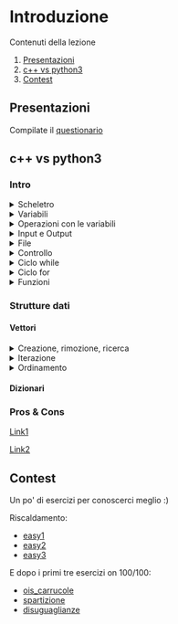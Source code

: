 # Introduzione

Contenuti della lezione
1. [Presentazioni](#presentazioni)
2. [c++ vs python3](#c++-vs-python3)
3. [Contest](#contest)

## Presentazioni

Compilate il [questionario](https://forms.gle/ztjYqHgbpb2oCfAk7)

## c++ vs python3

### Intro

<details>
<summary>Scheletro</summary>
c++
```cpp
#include <bits/stdc++.h>
using namespace std;

int main() {
    return 0;
}
```

python3:
```python
```
</details>

<details>
<summary>Variabili</summary>

c++
```cpp
#include <bits/stdc++.h>
using namespace std;

int main() {
    int a = 5;
    double b = 3.5;
    float c = 7.2;
    char d = 'a';
    cout << a << " " << b << " " << c << " " << d;
    return 0;
}
```

python3:
```python
a = 5
b = 3.5
c = 7.2
d = 'a'

print(f"{a} {b} {c} {d}")
```
</details>

<details>
<summary>Operazioni con le variabili</summary>

c++
```cpp
#include<bits/stdc++.h>
using namespace std;

int main() {
    int a = 3, b = 2;
    int somma = a+b;
    int differenza = a-b;
    int prodotto = a*b;
    int rapporto = a/b;
    int resto = a%b;

    cout << somma << " " << differenza << " " << prodotto << " " << rapporto << " " << resto;
    return 0;
}
```

python3
```python
a, b = 3, 2
somma = a + b
differenza = a - b
prodotto = a * b
rapporto = a / b
resto = a % b
print(f"{somma} {differenza} {prodotto} {rapporto} {resto}")
```
</details>

<details>
<summary>Input e Output</summary>

c++
```cpp
#include<bits/stdc++.h>
using namespace std;

int main() {
    int N;
    string S;
    cin >> S >> N;
    cout << S << " " << N << endl;
    return 0;
}
```

python3
```python
S = input()
N = int(input())
print(f"{S} {N}")
```

N.B: in python input() legge fino alla fine della riga.
</details>



<details>
<summary>File</summary>

c++
```cpp
#include<bits/stdc++.h>
using namespace std;

int main() {
    ifstream in ("input.txt");
	ofstream out ("output.txt");

    // adesso in si comporterà come cin
    // lo stesso vale per out e cout
	
    int a;
	in >> a;

	out << "Ciao! La variabile a vale " << a;
	
	in.close();
	out.close();
    return 0;
}
```

python3
```python
with open("input.txt", "r") as fi: 
    a = int(fi.readline())

with open("output.txt", "w") as fo:
    fo.write(f"Ciao! La variabile a vale {a}")
```
</details>

<details>
<summary>Controllo</summary>

c++
```cpp
#include<bits/stdc++.h>
using namespace std;

int main() {
    int N;
    cin >> N;
    if (N > 100) {
        cout << "Maggiore di 100" << endl;
    }
    else if (N > 10) {
        cout << "Maggiore di 10" << endl;
    }
    else {
        cout << "Minore o uguale a 10" << endl;
    }
    return 0;
}
```

python3
```python
N = int(input())
if N > 100:
    print("Maggiore di 100")
elif N > 10:
    print("Maggiore di 10")
else:
    print("Minore o uguale a 10")
```
</details>

<details>
<summary>Ciclo while</summary>

c++
```cpp
#include<bits/stdc++.h>
using namespace std;

int main() {
    int c = 0;
    while (c < 10) {
        cout << c << endl;
        c++;
    }
    return 0;
}
```

python3
```python
c = 0
while c < 10:
    print(c)
    c += 1
```
</details>

<details>
<summary>Ciclo for</summary>

c++
```cpp
#include<bits/stdc++.h>
using namespace std;

int main() {
    for (int c = 0; c < 10; c++) {
        cout << c  << endl;
    }
    return 0;
}
```

python3
```python
inizio = 0 # opzionale, default 0
fine = 10 # non incluso
step = 1 # opzionale, default 1

for c in range(inizio, fine, step):
    print(c)

for c in range(fine):
    print(c)
```
</details>

<details>
<summary>Funzioni</summary>

c++
```cpp
#include<bits/stdc++.h>
using namespace std;

int somma(int a, int b) {
    return a + b;
}

int GLOB = 10;
void globale() {
    GLOB++;
}

int main() {
    int a = 30, b = 12;
    cout << somma(a, b) << endl;

    // chiamo una funzione che modificherà
    // una variabile globale
    globale();
    cout << GLOB << endl;
    return 0;
}
```

python3
```python
def somma(a, b):
    return a + b

GLOB = 10
def globale():
    global GLOB
    GLOB += 1

a, b = 30, 12
print(somma(a, b))

# chiamo una funzione che modificherà
# una variabile globale
globale()
print(GLOB)
```
</details>

### Strutture dati

#### Vettori

<details>
<summary>Creazione, rimozione, ricerca</summary>

c++
```cpp
#include<bits/stdc++.h>
using namespace std;

int main() {
    // creo un vettore di 10 elementi, tutti uguali a 2
    vector<int> v1 = vector<int>(10, 2);
    cout << v1.size() << endl;

    // creo un vettore di 10 elementi
    vector<int> v2 = vector<int>(10);
    // ridimensiono il vettore
    v2.resize(100);

    // ridimensiono e assegno un valore uguale a tutti gli elementi
    v2.assign(100, -1); 

    // creo un vettore
    vector<int> v = { 2, 3 };
    
    // inserisco in fondo
    v.push_back(4);
    
    // inserisco in posizione 1
    v.insert(v.begin() + 1, 5);

    // rimuovo l'ultimo elemento
    v.pop_back();

    // rimuovo l'elemento con valore 1000
    auto t = find(v.begin(), v.end(), 1000); // ritorna un iteratore
    if (t != v.end()) {
        v.erase(t);
    }

    // conto quanti elementi sono uguali a 3
    int c = count(v.begin(), v.end(), 3);

    // copio
    vector<int> cv(v);

    // pulisco
    v.clear();
    return 0;
}
```

python3
```python
v = [2, 3]
# inserisco in fondo
v.append(4)
assert(v == [2,3,4])

print(len(v))

# inserisco in posizione 0
v.insert(0, 1000)
assert(v == [1000,2,3,4])

# rimuovo l'ultimo elemento
l = v.pop()
assert(l == 4)

# rimuovo in posizione 1
f = v.pop(1)
assert(f == 2)

# rimuovo l'elemento con valore 1000
v.remove(1000)
assert(v == [3])

# conto quanti elementi sono uguali a 3
c = v.count(3)
assert(c == 1)

# estendo
v.extend([11, 12])
assert(v == [3,11,12])

# copio
vc = v.copy()
assert(vc == v)

# pulisco
v.clear()
assert(v == [])
```
</details>

<details>
<summary>Iterazione</summary>

c++
```cpp
#include <bits/stdc++.h>
using namespace std;

int main() {
    vector<int> v = { 123, 43, 1, 58};
    for (int e: v) {
        cout << e << endl;
    }
    return 0;
}
```

python3:
```python
v = [123, 43, 1, 58]
for e in v:
    print(e)
```

N.B: il valore è solo una copia, qualsiasi modifica sarà solo locale.
</details>

<details>
<summary>Ordinamento</summary>

c++
```cpp
#include <bits/stdc++.h>
using namespace std;

int main() {
    vector<int> v = { 123, 43, 1, 58};

    // ordino crescente
    sort(v.begin(), v.end());
    for (auto e: v) {
        cout << e << endl;
    }

    // orindo decrescente
    sort(v.begin(), v.end(), greater<int>());
    for (auto e: v) {
        cout << e << endl;
    }

    return 0;
}
```

python3:
```python
v = [123, 43, 1, 58]

# ordino crescente
v.sort()
for e in v:
    print(e)

# ordino decrescente
v.sort(reverse=True)
for e in v:
    print(e)
```
</details>

#### Dizionari

### Pros & Cons

[Link1](https://www.quora.com/How-good-is-Python-for-competitive-programming)

[Link2](https://www.quora.com/Should-I-begin-with-C++-or-python-in-competitive-programming)

## Contest

Un po' di esercizi per conoscerci meglio :)

Riscaldamento:
* [easy1](https://training.olinfo.it/#/task/easy1/statement)
* [easy2](https://training.olinfo.it/#/task/easy2/statement)
* [easy3](https://training.olinfo.it/#/task/easy3/statement)


E dopo i primi tre esercizi on 100/100:

* [ois_carrucole](https://training.olinfo.it/#/task/ois_carrucole/statement)
* [spartizione](https://training.olinfo.it/#/task/spartizione/statement)
* [disuguaglianze](https://training.olinfo.it/#/task/disuguaglianze/statement)